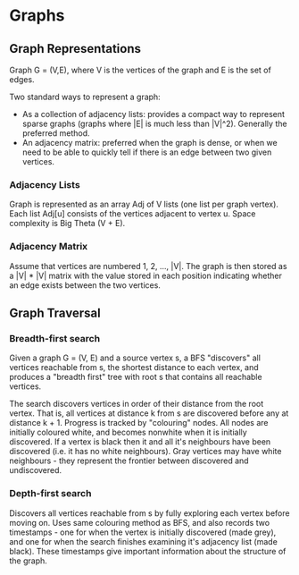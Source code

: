 # Graphs

## Graph Representations
Graph G = (V,E), where V is the vertices of the graph and E is the set of edges.

Two standard ways to represent a graph:
* As a collection of adjacency lists: provides a compact way to represent sparse graphs (graphs where |E| is much less than |V|^2). Generally the preferred method.
* An adjacency matrix: preferred when the graph is dense, or when we need to be able to quickly tell if there is an edge between two given vertices.

### Adjacency Lists
Graph is represented as an array Adj of V lists (one list per graph vertex). Each list Adj[u] consists of the vertices adjacent to vertex u. Space complexity is Big Theta (V + E).

### Adjacency Matrix
Assume that vertices are numbered 1, 2, ..., |V|. The graph is then stored as a |V| * |V| matrix with the value stored in each position indicating whether an edge exists between the two vertices.

## Graph Traversal

### Breadth-first search
Given a graph G = (V, E) and a source vertex s, a BFS "discovers" all vertices reachable from s, the shortest distance to each vertex, and produces a "breadth first" tree with root s that contains all reachable vertices.

The search discovers vertices in order of their distance from the root vertex. That is, all vertices at distance k from s are discovered before any at distance k + 1. Progress is tracked by "colouring" nodes. All nodes are initially coloured white, and becomes nonwhite when it is initially discovered. If a vertex is black then it and all it's neighbours have been discovered (i.e. it has no white neighbours). Gray vertices may have white neighbours - they represent the frontier between discovered and undiscovered.

### Depth-first search
Discovers all vertices reachable from s by fully exploring each vertex before moving on. Uses same colouring method as BFS, and also records two timestamps - one for when the vertex is initially discovered (made grey), and one for when the search finishes examining it's adjacency list (made black). These timestamps give important information about the structure of the graph.
